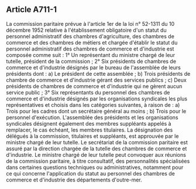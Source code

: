 Article A711-1
----
La commission paritaire prévue à l'article 1er de la loi n° 52-1311 du 10
décembre 1952 relative à l'établissement obligatoire d'un statut du personnel
administratif des chambres d'agriculture, des chambres de commerce et des
chambres de métiers et chargée d'établir le statut du personnel administratif
des chambres de commerce et d'industrie est composée comme suit : 1° Un
représentant du ministre chargé de leur tutelle, président de la commission ; 2°
Six présidents de chambres de commerce et d'industrie désignés par le bureau de
l'assemblée de leurs présidents dont : a) Le président de cette assemblée ; b)
Trois présidents de chambre de commerce et d'industrie gérant des services
publics ; c) Deux présidents de chambres de commerce et d'industrie qui ne
gèrent aucun service public ; 3° Six représentants du personnel des chambres de
commerce et d'industrie désignés par les organisations syndicales les plus
représentatives et choisis dans les catégories suivantes, à raison de : a) Trois
pour les cadres dont un secrétaire général au moins ; b) Trois pour le personnel
d'exécution. L'assemblée des présidents et les organisations syndicales
désignent également des membres suppléants appelés à remplacer, le cas échéant,
les membres titulaires. La désignation des délégués à la commission, titulaires
et suppléants, est approuvée par le ministre chargé de leur tutelle. Le
secrétariat de la commission paritaire est assuré par la direction chargée de la
tutelle des chambres de commerce et d'industrie. Le ministre chargé de leur
tutelle peut convoquer aux réunions de la commission paritaire, à titre
consultatif, des personnalités spécialisées dans certaines questions techniques
ou administratives, notamment pour ce qui concerne l'application du statut au
personnel des chambres de commerce et d'industrie des départements d'outre-mer.
